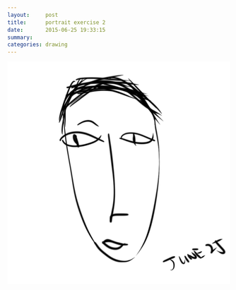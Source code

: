 ```yaml
---
layout:     post
title:      portrait exercise 2
date:       2015-06-25 19:33:15
summary:    
categories: drawing
---
```

![portrait exercise 2](/images/blog/portrait-exercise-2.png "a roommate")